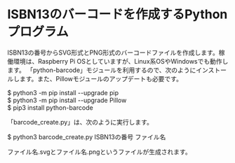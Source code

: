 # ISBN13のバーコードを作成するPythonプログラム
ISBN13の番号からSVG形式とPNG形式のバーコードファイルを作成します。稼働環境は、Raspberry Pi OSとしていますが、Linux系OSやWindowsでも動作します。
「python-barcode」モジュールを利用するので、次のようにインストールします。また、Pillowモジュールのアップデートも必要です。

$ python3 -m pip install --upgrade pip  
$ python3 -m pip install --upgrade Pillow  
$ pip3 install python-barcode  

「barcode_create.py」は、次のように実行します。

$ python3 barcode_create.py ISBN13の番号 ファイル名

ファイル名.svgとファイル名.pngというファイルが生成されます。

